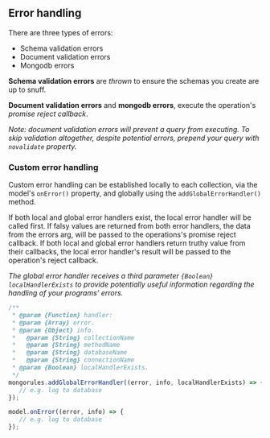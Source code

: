 ## Error handling
There are three types of errors:

- Schema validation errors
- Document validation errors
- Mongodb errors

**Schema validation errors** are *thrown* to ensure the schemas you create are up to snuff.

**Document validation errors** and **mongodb errors**, execute the operation's *promise reject callback*.

*Note: document validation errors will prevent a query from executing. To skip validation altogether, despite potential errors, prepend your query with `novalidate` property.*


### Custom error handling
Custom error handling can be established locally to each collection, via the model's `onError()` property, and globally using the `addGlobalErrorHandler()` method.

If both local and global error handlers exist, the local error handler will be called first. If falsy values are returned from both error handlers, the data from the errors arg, will be passed to the operations's promise reject callback. If both local and global error handlers return truthy value from their callbacks, the local error handler's result will be passed to the operation's reject callback.

*The global error handler receives a third parameter `{Boolean} localHandlerExists` to provide potentially useful information regarding the handling of your programs' errors.*

```javascript
/**
 * @param {Function} handler:
 * @param {Array} error.
 * @param {Object} info.
 *   @param {String} collectionName
 *   @param {String} methodName
 *   @param {String} databaseName
 *   @param {String} connectionName
 * @param {Boolean} localHandlerExists.
 */
mongorules.addGlobalErrorHandler((error, info, localHandlerExists) => {
   // e.g. log to database
});

model.onError((error, info) => {
   // e.g. log to database
});
```
